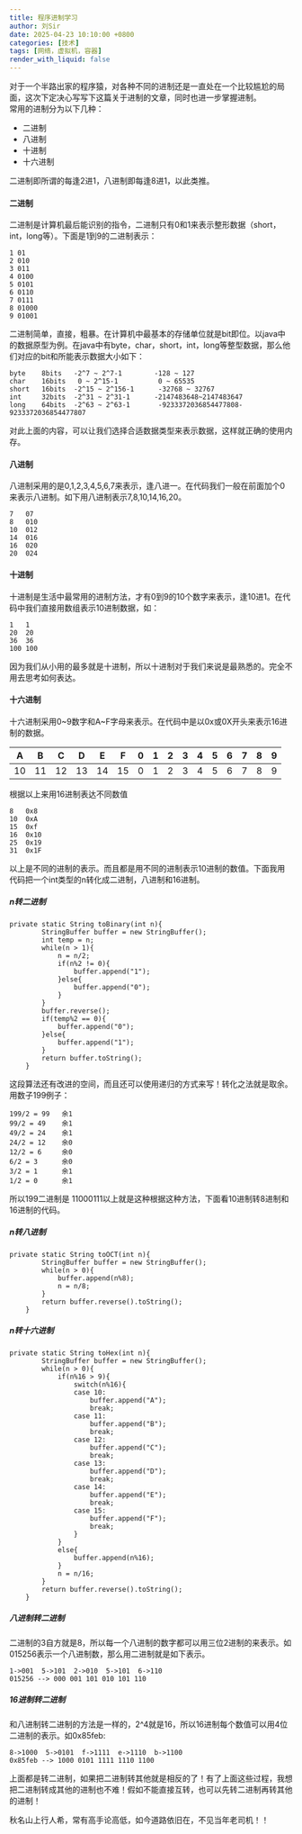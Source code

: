 ```yaml
---
title: 程序进制学习
author: 刘Sir
date: 2025-04-23 10:10:00 +0800
categories: [技术]
tags: [网络，虚拟机，容器]
render_with_liquid: false
---  
```

对于一个半路出家的程序猿，对各种不同的进制还是一直处在一个比较尴尬的局面，这次下定决心写写下这篇关于进制的文章，同时也进一步掌握进制。  
常用的进制分为以下几种：  
* 二进制
* 八进制
* 十进制
* 十六进制    
  
二进制即所谓的每逢2进1，八进制即每逢8进1，以此类推。
#### 二进制 
二进制是计算机最后能识别的指令，二进制只有0和1来表示整形数据（short，int，long等）。下面是1到9的二进制表示：
```
1 01
2 010
3 011
4 0100
5 0101
6 0110
7 0111
8 01000
9 01001
```
二进制简单，直接，粗暴。在计算机中最基本的存储单位就是bit即位。以java中的数据原型为例。在java中有byte，char，short，int，long等整型数据，那么他们对应的bit和所能表示数据大小如下：
```
byte    8bits   -2^7 ~ 2^7-1        -128 ~ 127
char    16bits   0 ~ 2^15-1          0 ~ 65535
short   16bits  -2^15 ~ 2^156-1      -32768 ~ 32767  
int     32bits  -2^31 ~ 2^31-1      -2147483648~2147483647 
long    64bits  -2^63 ~ 2^63-1       -9233372036854477808-9233372036854477807
```
对此上面的内容，可以让我们选择合适数据类型来表示数据，这样就正确的使用内存。   
#### 八进制
八进制采用的是0,1,2,3,4,5,6,7来表示，逢八进一。在代码我们一般在前面加个0来表示八进制。如下用八进制表示7,8,10,14,16,20。
```
7   07
8   010
10  012
14  016
16  020
20  024

```
#### 十进制
十进制是生活中最常用的进制方法，才有0到9的10个数字来表示，逢10进1。在代码中我们直接用数组表示10进制数据，如：
```
1   1
20  20
36  36
100 100
```
因为我们从小用的最多就是十进制，所以十进制对于我们来说是最熟悉的。完全不用去思考如何表达。
#### 十六进制
十六进制采用0~9数字和A~F字母来表示。在代码中是以0x或0X开头来表示16进制的数据。

A | B| C| D| E| F| 0 |1| 2| 3| 4| 5| 6| 7|8|9
---|---|---|---|---|---|---|------|---|---|---|---|---|---|---|---
10 | 11|12| 13| 14| 15| 0| 1|2| 3| 4| 5| 6|7| 8| 9
根据以上来用16进制表达不同数值
```
8   0x8
10  0xA
15  0xf
16  0x10
25  0x19
31  0x1F

```
以上是不同的进制的表示。而且都是用不同的进制表示10进制的数值。下面我用代码把一个int类型的n转化成二进制，八进制和16进制。
##### n转二进制
```
private static String toBinary(int n){
		StringBuffer buffer = new StringBuffer();
		int temp = n;
		while(n > 1){
			n = n/2;
			if(n%2 != 0){
				buffer.append("1");
			}else{
				buffer.append("0");
			}
		}
		buffer.reverse();
		if(temp%2 == 0){
			buffer.append("0");
		}else{
			buffer.append("1");
		}
		return buffer.toString();
	}
```
这段算法还有改进的空间，而且还可以使用递归的方式来写！转化之法就是取余。用数子199例子：
```
199/2 = 99   余1
99/2 = 49    余1
49/2 = 24    余1
24/2 = 12    余0
12/2 = 6     余0
6/2 = 3      余0
3/2 = 1      余1
1/2 = 0      余1   
```
所以199二进制是 11000111以上就是这种根据这种方法，下面看10进制转8进制和16进制的代码。
##### n转八进制
```
private static String toOCT(int n){
		StringBuffer buffer = new StringBuffer();
		while(n > 0){
			buffer.append(n%8);
			n = n/8;
		}
		return buffer.reverse().toString();
	}
```
##### n转十六进制
```
private static String toHex(int n){
		StringBuffer buffer = new StringBuffer();
		while(n > 0){
			if(n%16 > 9){
				switch(n%16){
				case 10:
					buffer.append("A");
					break;
				case 11:
					buffer.append("B");
					break;
				case 12:
					buffer.append("C");
					break;
				case 13:
					buffer.append("D");
					break;
				case 14:
					buffer.append("E");
					break;
				case 15:
					buffer.append("F");
					break;
				}
			}
			else{
				buffer.append(n%16);
			}
			n = n/16;
		}
		return buffer.reverse().toString();
	}
```
##### 八进制转二进制
二进制的3自方就是8，所以每一个八进制的数字都可以用三位2进制的来表示。如015256表示一个八进制数，那么用二进制就是如下表示。
```
1->001  5->101  2->010  5->101  6->110  
015256 --> 000 001 101 010 101 110

```
##### 16进制转二进制
和八进制转二进制的方法是一样的，2^4就是16，所以16进制每个数值可以用4位二进制的表示。如0x85feb:
```
8->1000  5->0101  f->1111  e->1110  b->1100
0x85feb --> 1000 0101 1111 1110 1100

```
上面都是转二进制，如果把二进制转其他就是相反的了！有了上面这些过程，我想把二进制转成其他的进制也不难！假如不能直接互转，也可以先转二进制再转其他的进制！

秋名山上行人希，常有高手论高低，如今道路依旧在，不见当年老司机！！

